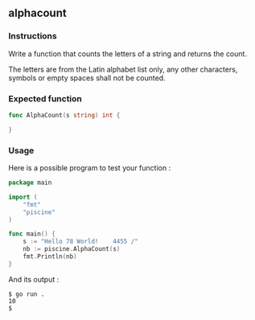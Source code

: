 ## alphacount

### Instructions

Write a function that counts the letters of a string and returns the count.

The letters are from the Latin alphabet list only, any other characters, symbols or empty spaces shall not be counted.

### Expected function

```go
func AlphaCount(s string) int {

}
```

### Usage

Here is a possible program to test your function :

```go
package main

import (
	"fmt"
	"piscine"
)

func main() {
	s := "Hello 78 World!    4455 /"
	nb := piscine.AlphaCount(s)
	fmt.Println(nb)
}
```

And its output :

```console
$ go run .
10
$
```
